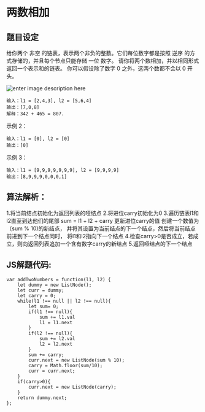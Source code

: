 # 两数相加

## 题目设定
给你两个 非空 的链表，表示两个非负的整数。它们每位数字都是按照 逆序 的方式存储的，并且每个节点只能存储 一位 数字。
请你将两个数相加，并以相同形式返回一个表示和的链表。
你可以假设除了数字 0 之外，这两个数都不会以 0 开头。

![enter image description here](https://assets.leetcode-cn.com/aliyun-lc-upload/uploads/2021/01/02/addtwonumber1.jpg)

```
输入：l1 = [2,4,3], l2 = [5,6,4]
输出：[7,0,8]
解释：342 + 465 = 807.
```

示例 2：

```
输入：l1 = [0], l2 = [0]
输出：[0]
```

示例 3：

```
输入：l1 = [9,9,9,9,9,9,9], l2 = [9,9,9,9]
输出：[8,9,9,9,0,0,0,1]
```


## 算法解析：

1.将当前结点初始化为返回列表的哑结点
2.将进位carry初始化为0
3.遍历链表l1和l2直至到达他们的尾部
  sum = l1 + l2 + carry  更新进位carry的值 创建一个数值为（sum % 10)的新结点，
  并将其设置为当前结点的下一个结点，然后将当前结点前进到下一个结点同时，
  将l1和l2指向下一个结点
4.检查carry>0是否成立，若成立，则向返回列表追加一个含有数字carry的新结点
5.返回哑结点的下一个结点


## JS解题代码:

```
var addTwoNumbers = function(l1, l2) {
    let dummy = new ListNode();
    let curr = dummy;
    let carry = 0;
    while(l1 !== null || l2 !== null){
        let sum= 0; 
        if(l1 !== null){
            sum += l1.val
            l1 = l1.next
        }
        if(l2 !== null){
            sum += l2.val
            l2 = l2.next
        }
        sum += carry;
        curr.next = new ListNode(sum % 10);
        carry = Math.floor(sum/10);
        curr = curr.next;
    }
    if(carry>0){
        curr.next = new ListNode(carry);
    }
    return dummy.next;
};
```
